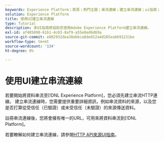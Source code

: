 ```yaml
---
keywords: Experience Platform；首頁；熱門主題；串流連線；建立串流連線；ui指南；教學課程；建立串流連線；串流擷取；擷取；
solution: Experience Platform
title: 使用UI建立串流連線
type: Tutorial
description: 本UI指南將協助您使用Adobe Experience Platform建立串流連線。
exl-id: af485890-61b1-4c83-8af9-a55e8ed6d69a
source-git-commit: e802932dea38ebbca8de012a4d285eab691231be
workflow-type: tm+mt
source-wordcount: '134'
ht-degree: 0%

---
```


# 使用UI建立串流連線

若要開始將資料串流至[!DNL Experience Platform]，您必須先建立串流HTTP連線。 建立串流連線時，您需要提供重要詳細資訊，例如串流資料的來源，以及您是否打算從受信任（已驗證）或未受信任（未驗證）的來源傳送資料。

註冊串流連線後，您將會擁有唯一的URL，可用來將資料串流到[!DNL Platform]。

若要瞭解如何建立串流連線，請參閱[HTTP API來源UI指南](../../sources/tutorials/ui/create/streaming/http.md)。
